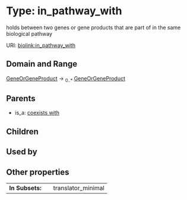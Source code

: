 
# Type: in_pathway_with


holds between two genes or gene products that are part of in the same biological pathway

URI: [biolink:in_pathway_with](https://w3id.org/biolink/vocab/in_pathway_with)


## Domain and Range

[GeneOrGeneProduct](GeneOrGeneProduct.md) ->  <sub>0..*</sub> [GeneOrGeneProduct](GeneOrGeneProduct.md)

## Parents

 *  is_a: [coexists with](coexists_with.md)

## Children


## Used by


## Other properties

|  |  |  |
| --- | --- | --- |
| **In Subsets:** | | translator_minimal |

